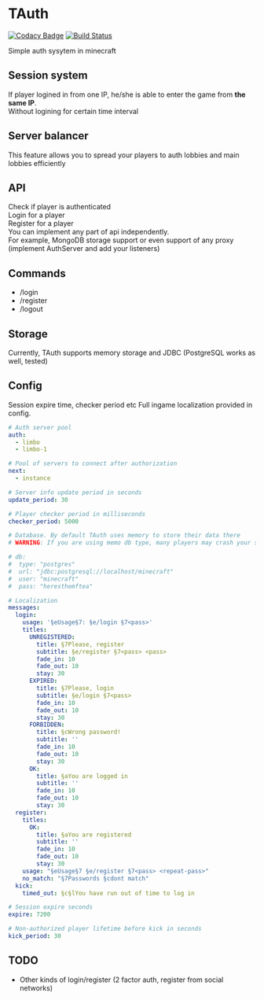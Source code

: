 # TAuth

[![Codacy Badge](https://api.codacy.com/project/badge/Grade/5263b39af61a4d40b5ff09463a684b72)](https://app.codacy.com/app/TheSeems/TAuth?utm_source=github.com&utm_medium=referral&utm_content=TheSeems/TAuth&utm_campaign=Badge_Grade_Dashboard)
[![Build Status](https://travis-ci.com/TheSeems/TAuth.svg?branch=master)](https://travis-ci.com/TheSeems/TAuth)

Simple auth sysytem in minecraft

## Session system
If player logined in from one IP, he/she is able to enter the game from **the same IP**.  
Without logining for certain time interval

## Server balancer
This feature allows you to spread your players to auth lobbies and main lobbies efficiently

## API
Check if player is authenticated  
Login for a player  
Register for a player  
You can implement any part of api independently.  
For example, MongoDB storage support or even support of any proxy (implement AuthServer and add your listeners)

## Commands
 - /login <pass>
 - /register <pass> <repeat-pass>
 - /logout
 
## Storage
Currently, TAuth supports memory storage and JDBC (PostgreSQL works as well, tested)
 
 ## Config
Session expire time, checker period etc
Full ingame localization provided in config.
```yaml
# Auth server pool
auth:
  - limbo
  - limbo-1

# Pool of servers to connect after authorization
next:
  - instance

# Server info update period in seconds
update_period: 30

# Player checker period in milliseconds
checker_period: 5000

# Database. By default TAuth uses memory to store their data there
# WARNING: If you are using memo db type, many players may crash your server. Consider using database such as PostgreSQL

# db:
#  type: "postgres"
#  url: "jdbc:postgresql://localhost/minecraft"
#  user: "minecraft"
#  pass: "heresthemftea"

# Localization
messages:
  login:
    usage: '§eUsage§7: §e/login §7<pass>'
    titles:
      UNREGISTERED:
        title: §7Please, register
        subtitle: §e/register §7<pass> <pass>
        fade_in: 10
        fade_out: 10
        stay: 30
      EXPIRED:
        title: §7Please, login
        subtitle: §e/login §7<pass>
        fade_in: 10
        fade_out: 10
        stay: 30
      FORBIDDEN:
        title: §cWrong password!
        subtitle: ''
        fade_in: 10
        fade_out: 10
        stay: 30
      OK:
        title: §aYou are logged in
        subtitle: ''
        fade_in: 10
        fade_out: 10
        stay: 30
  register:
    titles:
      OK:
        title: §aYou are registered
        subtitle: ''
        fade_in: 10
        fade_out: 10
        stay: 30
    usage: "§eUsage§7 §e/register §7<pass> <repeat-pass>"
    no_match: "§7Passwords §cdont match"
  kick:
    timed_out: §c§lYou have run out of time to log in

# Session expire seconds
expire: 7200

# Non-authorized player lifetime before kick in seconds
kick_period: 30
```
 
 ## TODO
  - Other kinds of login/register (2 factor auth, register from social networks)
